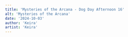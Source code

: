 ```yaml
---
title: 'Mysteries of the Arcana - Dog Day Afternoon 16'
alt: 'Mysteries of the Arcana'
date: '2024-10-03'
author: 'Keira'
artist: 'Keira'
---
```

